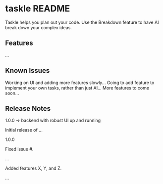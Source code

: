 # taskle README

Taskle helps you plan out your code. Use the Breakdown feature to have AI break down your complex ideas.


## Features

...

## Known Issues

Working on UI and adding more features slowly...
Going to add feature to implement your own tasks, rather than just AI...
More features to come soon...

## Release Notes

1.0.0 => backend with robust UI up and running 

Initial release of ...

1.0.0

Fixed issue #.

...

Added features X, Y, and Z.

...
